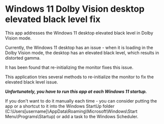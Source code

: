 # Windows 11 Dolby Vision desktop elevated black level fix

This app addresses the Windows 11 desktop elevated black level in Dolby Vision mode.

Currently, the Windows 11 desktop has an issue - when it is loading in the Dolby Vision mode, the desktop has an elevated black level, which results in distorted gamma.

It has been found that re-initializing the monitor fixes this issue.

This application tries several methods to re-initialize the monitor to fix the elevated black level issue.

_**Unfortunately, you have to run this app at each Windows 11 startup.**_

If you don't want to do it manually each time - you can consider putting the app or a shortcut to it into the Windows StartUp folder (C:\Users\[username]\AppData\Roaming\Microsoft\Windows\Start Menu\Programs\Startup) or add a task to the Windows Scheduler.
